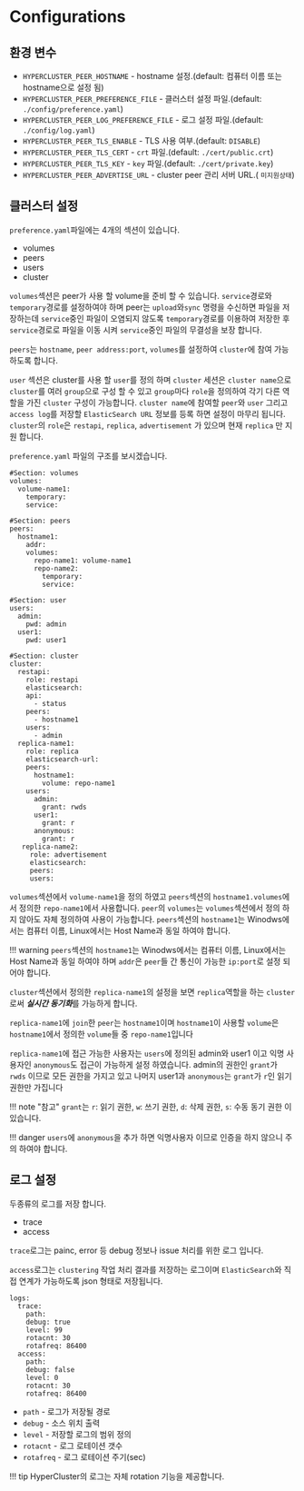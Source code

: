# Configurations 

## 환경 변수

* `HYPERCLUSTER_PEER_HOSTNAME` - hostname 설정.(default: 컴퓨터 이름 또는 hostname으로 설정 됨)
* `HYPERCLUSTER_PEER_PREFERENCE_FILE` - 클러스터 설정 파일.(default: `./config/preference.yaml`)
* `HYPERCLUSTER_PEER_LOG_PREFERENCE_FILE` - 로그 설정 파일.(default: `./config/log.yaml`)
* `HYPERCLUSTER_PEER_TLS_ENABLE` - TLS 사용 여부.(default: `DISABLE`)
* `HYPERCLUSTER_PEER_TLS_CERT` - `crt` 파일.(default: `./cert/public.crt`)
* `HYPERCLUSTER_PEER_TLS_KEY` - `key` 파일.(default: `./cert/private.key`)
* `HYPERCLUSTER_PEER_ADVERTISE_URL` - cluster peer 관리 서버 URL.( `미지원상태`)

## 클러스터 설정

`preference.yaml`파일에는 4개의 섹션이 있습니다.

* volumes
* peers
* users
* cluster

`volumes`섹션은 peer가 사용 할 volume을 준비 할 수 있습니다.
`service`경로와 `temporary`경로를 설정하여야 하며 peer는 `upload`와`sync` 명령을 수신하면 파일을 저장하는데 `service`중인 파일이 오염되지 않도록 `temporary`경로를 이용하여 저장한 후 `service`경로로 파일을 이동 시켜 `service`중인 파일의 무결성을 보장 합니다.

`peers`는 `hostname`, `peer address:port`, `volumes`를 설정하여 `cluster`에 참여 가능하도록 합니다.

`user` 섹션은 cluster를 사용 할 `user`를 정의 하며
`cluster` 세션은 `cluster name`으로 `cluster`를 여러 `group`으로 구성 할 수 있고 `group`마다 `role`을 정의하여 각기 다른 역할을 가진 `cluster` 구성이 가능합니다.
`cluster name`에 참여할 `peer`와 `user` 그리고 `access log`를 저장할 `ElasticSearch URL` 정보를 등록 하면 설정이 마무리 됩니다.
`cluster`의 `role`은 `restapi`, `replica`, `advertisement` 가 있으며 현재 `replica` 만 지원 합니다.

`preference.yaml` 파일의 구조를 보시겠습니다.

    #Section: volumes
    volumes:
      volume-name1: 
        temporary: 
        service: 
    
    #Section: peers    
    peers:
      hostname1:
        addr: 
        volumes: 
          repo-name1: volume-name1
          repo-name2:
            temporary: 
            service: 
   
    #Section: user
    users:
      admin:
        pwd: admin
      user1:
        pwd: user1						

    #Section: cluster          
    cluster: 
      restapi:
        role: restapi
        elasticsearch: 
        api:
          - status
        peers:
          - hostname1
        users:
          - admin
      replica-name1:
        role: replica
        elasticsearch-url: 
        peers:
          hostname1: 
            volume: repo-name1
        users:
          admin:
            grant: rwds
          user1:
            grant: r
          anonymous:
            grant: r
       replica-name2:
         role: advertisement
         elasticsearch:
         peers:
         users:


`volumes`섹션에서 `volume-name1`을 정의 하였고 `peers`섹션의 `hostname1.volumes`에서 정의한 `repo-name1`에서 사용합니다.
`peer`의 `volumes`는 `volumes`섹션에서 정의 하지 않아도 자체 정의하여 사용이 가능합니다.
 `peers`섹션의 `hostname1`는 Winodws에서는 컴퓨터 이름, Linux에서는 Host Name과 동일 하여야 합니다.

!!! warning
    `peers`섹션의
    `hostname1`는 Winodws에서는 컴퓨터 이름, Linux에서는 Host Name과 동일 하여야 하며 `addr`은 `peer`들 간 통신이 가능한 `ip:port`로 설정 되어야 합니다.
   
`cluster`섹션에서 정의한 `replica-name1`의 설정을 보면
`replica`역할을 하는 `cluster`로써 ***실시간 동기화***를 가능하게 합니다.

`replica-name1`에 `join`한 `peer`는 `hostname1`이며
`hostname1`이 사용할 `volume`은 `hostname1`에서 정의한 `volume`들 중 `repo-name1`입니다

`replica-name1`에 접근 가능한 사용자는 `users`에 정의된 admin와 user1 이고 익명 사용자인 `anonymous`도 접근이 가능하게 설정 하였습니다.
admin의 권한인 `grant`가 `rwds` 이므로 모든 권한을 가지고 있고 나머지 user1과 `anonymous`는  `grant`가 `r`인 읽기 권한만 가집니다

!!! note "참고"
    `grant`는 `r`: 읽기 권한, `w`: 쓰기 권한, `d`: 삭제 권한, `s`: 수동 동기 권한 이 있습니다.

!!! danger
    `users`에 `anonymous`을 추가 하면 익명사용자 이므로 인증을 하지 않으니 주의 하여야 합니다.

## 로그 설정

두종류의 로그를 저장 합니다.

* trace
* access

`trace`로그는 painc, error 등 debug 정보나 issue 처리를 위한 로그 입니다.

`access`로그는 `clustering` 작업 처리 결과를 저장하는 로그이며 `ElasticSearch`와 직접 연계가 가능하도록 json 형태로 저장됩니다.


    logs:
      trace:
        path:
        debug: true
        level: 99
        rotacnt: 30
        rotafreq: 86400
      access:
        path:
        debug: false
        level: 0
        rotacnt: 30
        rotafreq: 86400


* `path` - 로그가 저장될 경로
* `debug` - 소스 위치 출력
* `level` - 저장할 로그의 범위 정의
* `rotacnt` - 로그 로테이션 갯수
* `rotafreq` - 로그 로테이션 주기(sec)

!!! tip
    HyperCluster의 로그는 자체 rotation 기능을 제공합니다.

